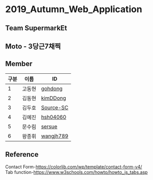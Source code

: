 # 2019_Autumn_Web_Application
## Team SupermarkEt
## Moto - 3당근7채찍
## Member


 구분| 이름 |ID|
----|-----|---|
1   |고동현|[gohdong](https://github.com/gohdong)
2   |김동현|[kimDDong](https://github.com/kimDDong)
3   |김두호|[Source-SC](https://github.com/Source-SC)
4   |김예진|[hsh04060](https://github.com/hsh04060)
5   |문수림|[sersue](https://github.com/sersue)
6   |왕종휘|[wangjh789](https://github.com/wangjh789)


## Reference
Contact Form-https://colorlib.com/wp/template/contact-form-v4/  
Tab function-https://www.w3schools.com/howto/howto_js_tabs.asp

